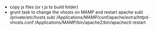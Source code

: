 - copy js files (or r.js to build folder)
- grunt task to change the vhosts on MAMP and restart apache
    subl /private/etc/hosts
    subl /Applications/MAMP/conf/apache/extra/httpd-vhosts.conf
    /Applications/MAMP/bin/apache2/bin/apachectl restart